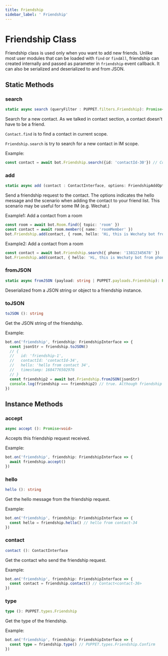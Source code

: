 ```yaml
---
title: Friendship
sidebar_label: ' Friendship'
---
```


# Friendship Class

Friendship class is used only when you want to add new friends. Unlike most user modules that can be loaded with ```find``` or ```findAll```, friendship can created internally and passed as parameter in ```friendship``` event callback. It can also be serialized and deserialized to and from JSON.

## Static Methods

### search

```ts
static async search (queryFilter : PUPPET.filters.Friendship): Promise<undefined | ContactInterface>
```

Search for a new contact. As we talked in contact section, a contact doesn't have to be a friend. 

```Contact.find``` is to find a contact in current scope.

```Friendship.search``` is try to search for a new contact in IM scope.

Example:

```ts
const contact = await bot.Friendship.search({id: 'contactId-30'}) // Contact<contact-30>
```

### add

```ts
static async add (contact : ContactInterface, options: FriendshipAddOptions): Promise<void>
```

Send a friendship request to the contact. The options indicates the hello message and the scenario when adding the contact to your friend list. This scenario may be useful for some IM (e.g. Wechat.)

Example1: Add a contact from a room

```ts
const room = await bot.Room.find({ topic: 'room' })
const contact = await room.member({ name: 'roomMember' })
bot.Friendship.add(contact, { room, hello: 'Hi, this is Wechaty bot from room.'})
```

Example2: Add a contact from a room

```ts
const contact = await bot.Friendship.search({ phone: '13812345678' })
bot.Friendship.add(contact, { hello: 'Hi, this is Wechaty bot from phone search.'})
```

### fromJSON

```ts
static async fromJSON (payload: string | PUPPET.payloads.Friendship): Promise<FriendshipInterface>
```

Deserialized from a JSON string or object to a friendship instance.

### toJSON

```ts
toJSON (): string
```

Get the JSON string of the friendship.


Example: 

```ts
bot.on('friendship', friendship: FriendshipInterface => {
  const jsonStr = friendship.toJSON()
  // {
  //   id: 'friendship-1',
  //   contactId: 'contactId-34',
  //   hello: 'hello from contact 34',
  //   timestamp: 1684776502976
  // }
  const friendship2 = await bot.Friendship.fromJSON(jsonStr)
  console.log(friendship === friendship2) // true. Although friendship interfaces are objects, they are loaded from a pool by wechaty. So two friendship instance with the same id will be the same object.
})
```

## Instance Methods

### accept

```ts
async accept (): Promise<void>
```

Accepts this friendship request received.


Example: 

```ts
bot.on('friendship', friendship: FriendshipInterface => {
  await friendship.accept()
})
```

### hello

```ts
hello (): string
```

Get the hello message from the friendship request.

Example: 

```ts
bot.on('friendship', friendship: FriendshipInterface => {
  const hello = friendship.hello() // hello from contact-34
})
```

### contact

```ts
contact (): ContactInterface
```

Get the contact who send the friendship request.

Example: 

```ts
bot.on('friendship', friendship: FriendshipInterface => {
  const contact = friendship.contact() // Contact<contact-36>
})
```

### type

```ts
type (): PUPPET.types.Friendship
```

Get the type of the friendship.

Example: 

```ts
bot.on('friendship', friendship: FriendshipInterface => {
  const type = friendship.type() // PUPPET.types.Friendship.Confirm
})
```

